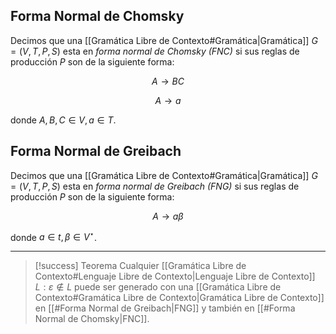 ## Forma Normal de Chomsky
Decimos que una [[Gramática Libre de Contexto#Gramática|Gramática]] $G=(V,T,P,S)$ esta en *forma normal de Chomsky (FNC)* si sus reglas de producción $P$ son de la siguiente forma:

$$\tag{1} A \rightarrow BC$$

$$\tag{2} A \rightarrow a$$

donde $A, B, C \in V, a \in T$.

## Forma Normal de Greibach
Decimos que una [[Gramática Libre de Contexto#Gramática|Gramática]] $G=(V,T,P,S)$ esta en *forma normal de Greibach (FNG)* si sus reglas de producción $P$ son de la siguiente forma:

$$\tag{1} A \rightarrow a \beta$$

donde $a \in t, \beta \in V^\star$.

***

>[!success] Teorema
>Cualquier [[Gramática Libre de Contexto#Lenguaje Libre de Contexto|Lenguaje Libre de Contexto]] $L : \varepsilon \notin L$ puede ser generado con una [[Gramática Libre de Contexto#Gramática Libre de Contexto|Gramática Libre de Contexto]] en [[#Forma Normal de Greibach|FNG]] y también en [[#Forma Normal de Chomsky|FNC]].
